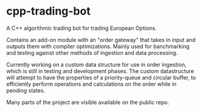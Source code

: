 # cpp-trading-bot
A C++ algorithmic trading bot for trading European Options.

Contains an add-on module with an "order gateway" that takes in input and outputs them with compiler optimizations.
Mainly used for banchmarking and testing against other methods of ingestion and data processing.

Currently working on a custom data structure for use in order ingestion, which is still in testing and development phases.
The custom datastructure will attempt to have the properties of a priority-queue and circular buffer, to efficiently perform operations and calculations on the order while in pending states.

Many parts of the project are visible available on the public repo.
